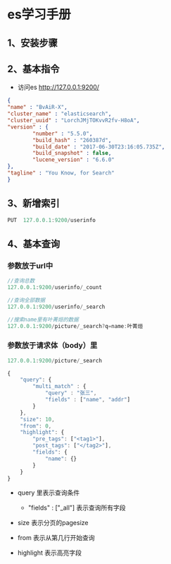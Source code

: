 # es学习手册

## 1、安装步骤


## 2、基本指令
* 访问es  http://127.0.0.1:9200/  
```json
{
"name" : "BvAiR-X",
"cluster_name" : "elasticsearch",
"cluster_uuid" : "LorchJMjTOKvvR2fv-H8oA",
"version" : {
        "number" : "5.5.0",
        "build_hash" : "260387d",
        "build_date" : "2017-06-30T23:16:05.735Z",
        "build_snapshot" : false,
        "lucene_version" : "6.6.0"
},
"tagline" : "You Know, for Search"
}
```

## 3、新增索引

```js
PUT  127.0.0.1:9200/userinfo
```


## 4、基本查询  

### 参数放于url中

```js
//查询总数
127.0.0.1:9200/userinfo/_count

//查询全部数据
127.0.0.1:9200/userinfo/_search

//搜索name里有叶菁烜的数据
127.0.0.1:9200/picture/_search?q=name:叶菁烜
```

### 参数放于请求体（body）里

```js
127.0.0.1:9200/picture/_search

{
    "query": {
        "multi_match" : {
            "query" : "张三",
            "fields" : ["name", "addr"]
        }
    },
    "size": 10,
    "from": 0,
    "highlight": {
    	"pre_tags": ["<tag1>"],
    	"post_tags": ["</tag2>"],
        "fields": {
            "name": {}
        }
    }
}
```

- query 里表示查询条件
    - "fields" : ["_all"] 表示查询所有字段

- size 表示分页的pagesize

- from 表示从第几行开始查询

- highlight 表示高亮字段


